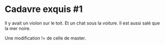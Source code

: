 # Cadavre exquis #1

Il y avait un violon sur le toit.
Et un chat sous la voiture.
Il est aussi salé que la mer noire.

Une modification != de celle de master.
